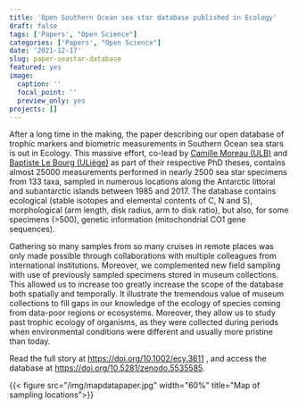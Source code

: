 ```yaml
---
title: 'Open Southern Ocean sea star database published in Ecology'
draft: false
tags: ['Papers', "Open Science"]
categories: ['Papers', "Open Science"]
date: '2021-12-17'
slug: paper-seastar-database
featured: yes
image:
  caption: ''
  focal_point: ''
  preview_only: yes
projects: []
---
```

After a long time in the making, the paper describing our open database of trophic markers and biometric measurements in Southern Ocean sea stars is out in Ecology. This massive effort, co-lead by [Camille Moreau (ULB)](https://www.researchgate.net/profile/Camille-Moreau-4) and [Baptiste Le Bourg (ULiège)](https://www.researchgate.net/profile/Baptiste-Le-Bourg) as part of their respective PhD theses, contains almost 25000 measurements performed in nearly 2500 sea star specimens from 133 taxa, sampled in numerous locations along the Antarctic littoral and subantarctic islands between 1985 and 2017. The database contains ecological (stable isotopes and elemental contents of C, N and S), morphological (arm length, disk radius, arm to disk ratio), but also, for some specimens (>500), genetic information (mitochondrial CO1 gene sequences).

Gathering so many samples from so many cruises in remote places was only made possible through collaborations with multiple colleagues from international institutions. Moreover, we complemented new field sampling with use of previously sampled specimens stored in museum collections. This allowed us to increase too greatly increase the scope of the database both spatially and temporally. It illustrate the tremendous value of museum collections to fill gaps in our knowledge of the ecology of species coming from data-poor regions or ecosystems. Moreover, they allow us to study past trophic ecology of organisms, as they were collected during periods when environmental conditions were different and usually more pristine than today.

Read the full story at https://doi.org/10.1002/ecy.3611 , and access the database at https://doi.org/10.5281/zenodo.5535585.

{{< figure src="/img/mapdatapaper.jpg" width="60%" title="Map of sampling locations">}}
